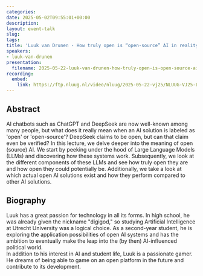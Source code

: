 ```yaml
---
categories:
date: 2025-05-02T09:55:01+00:00
description:
layout: event-talk
slug:
tags:
title: 'Luuk van Drunen - How truly open is “open-source” AI in reality?'
speakers:
- luuk-van-drunen
presentation:
  filename: 2025-05-22-luuk-van-drunen-how-truly-open-is-open-source-ai-in-reality.pdf
recording:
  embed:
    link: https://ftp.nluug.nl/video/nluug/2025-05-22-vj25/NLUUG-VJ25-Luuk_van_Drunen_Hoe_open_is_open_source_AI_nou_echt.mp4
---
```


## Abstract

AI chatbots such as ChatGPT and DeepSeek are now well-known among many 
people, but what does it really mean when an AI solution is labeled as 
'open' or 'open-source'? DeepSeek claims to be open, but can that claim 
even be verified? In this lecture, we delve deeper into the meaning of 
open (source) AI. We start by peeking under the hood of Large Language 
Models (LLMs) and discovering how these systems work. Subsequently, we 
look at the different components of these LLMs and see how truly open they 
are and how open they could potentially be. Additionally, we take a look 
at which actual open AI solutions exist and how they perform compared to 
other AI solutions.

## Biography

Luuk has a great passion for technology in all its forms. In high school, he was already given the nickname "digigod," so studying Artificial Intelligence at Utrecht University was a logical choice. As a second-year student, he is exploring the application possibilities of open AI systems and has the ambition to eventually make the leap into the (by then) AI-influenced political world.  
In addition to his interest in AI and student life, Luuk is a passionate gamer. He dreams of being able to game on an open platform in the future and contribute to its development.
